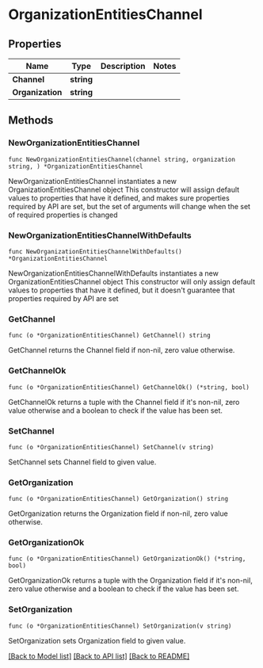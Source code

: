 # OrganizationEntitiesChannel

## Properties

Name | Type | Description | Notes
------------ | ------------- | ------------- | -------------
**Channel** | **string** |  | 
**Organization** | **string** |  | 

## Methods

### NewOrganizationEntitiesChannel

`func NewOrganizationEntitiesChannel(channel string, organization string, ) *OrganizationEntitiesChannel`

NewOrganizationEntitiesChannel instantiates a new OrganizationEntitiesChannel object
This constructor will assign default values to properties that have it defined,
and makes sure properties required by API are set, but the set of arguments
will change when the set of required properties is changed

### NewOrganizationEntitiesChannelWithDefaults

`func NewOrganizationEntitiesChannelWithDefaults() *OrganizationEntitiesChannel`

NewOrganizationEntitiesChannelWithDefaults instantiates a new OrganizationEntitiesChannel object
This constructor will only assign default values to properties that have it defined,
but it doesn't guarantee that properties required by API are set

### GetChannel

`func (o *OrganizationEntitiesChannel) GetChannel() string`

GetChannel returns the Channel field if non-nil, zero value otherwise.

### GetChannelOk

`func (o *OrganizationEntitiesChannel) GetChannelOk() (*string, bool)`

GetChannelOk returns a tuple with the Channel field if it's non-nil, zero value otherwise
and a boolean to check if the value has been set.

### SetChannel

`func (o *OrganizationEntitiesChannel) SetChannel(v string)`

SetChannel sets Channel field to given value.


### GetOrganization

`func (o *OrganizationEntitiesChannel) GetOrganization() string`

GetOrganization returns the Organization field if non-nil, zero value otherwise.

### GetOrganizationOk

`func (o *OrganizationEntitiesChannel) GetOrganizationOk() (*string, bool)`

GetOrganizationOk returns a tuple with the Organization field if it's non-nil, zero value otherwise
and a boolean to check if the value has been set.

### SetOrganization

`func (o *OrganizationEntitiesChannel) SetOrganization(v string)`

SetOrganization sets Organization field to given value.



[[Back to Model list]](../README.md#documentation-for-models) [[Back to API list]](../README.md#documentation-for-api-endpoints) [[Back to README]](../README.md)


